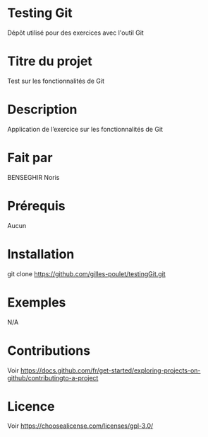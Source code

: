 # Testing Git

Dépôt utilisé pour des exercices avec l'outil Git

# Titre du projet

Test sur les fonctionnalités de Git

# Description

Application de l’exercice sur les fonctionnalités de Git

# Fait par

BENSEGHIR Noris

# Prérequis

Aucun

# Installation

git clone https://github.com/gilles-poulet/testingGit.git

# Exemples

N/A

# Contributions

Voir https://docs.github.com/fr/get-started/exploring-projects-on-github/contributingto-a-project

# Licence

Voir https://choosealicense.com/licenses/gpl-3.0/
